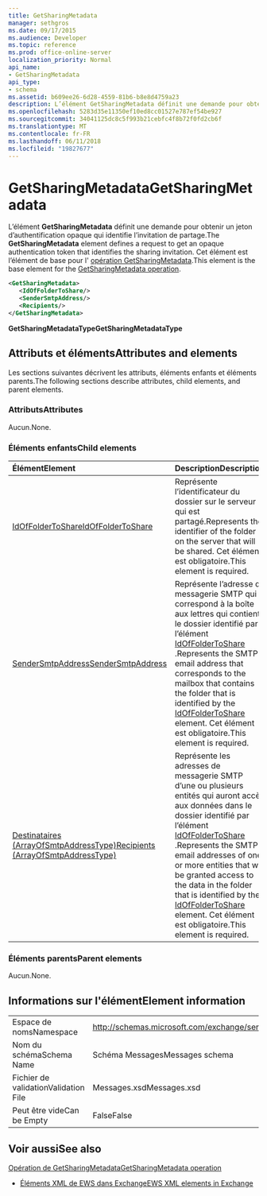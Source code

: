 ```yaml
---
title: GetSharingMetadata
manager: sethgros
ms.date: 09/17/2015
ms.audience: Developer
ms.topic: reference
ms.prod: office-online-server
localization_priority: Normal
api_name:
- GetSharingMetadata
api_type:
- schema
ms.assetid: b609ee26-6d28-4559-81b6-b8e8d4759a23
description: L’élément GetSharingMetadata définit une demande pour obtenir un jeton d’authentification opaque qui identifie l’invitation de partage. Cet élément est l’élément de base pour l’opération GetSharingMetadata.
ms.openlocfilehash: 5283d35e11350ef10ed8cc01527e787ef54be927
ms.sourcegitcommit: 34041125dc8c5f993b21cebfc4f8b72f0fd2cb6f
ms.translationtype: MT
ms.contentlocale: fr-FR
ms.lasthandoff: 06/11/2018
ms.locfileid: "19827677"
---
```

# <a name="getsharingmetadata"></a><span data-ttu-id="9c7c3-104">GetSharingMetadata</span><span class="sxs-lookup"><span data-stu-id="9c7c3-104">GetSharingMetadata</span></span>

<span data-ttu-id="9c7c3-105">L’élément **GetSharingMetadata** définit une demande pour obtenir un jeton d’authentification opaque qui identifie l’invitation de partage.</span><span class="sxs-lookup"><span data-stu-id="9c7c3-105">The **GetSharingMetadata** element defines a request to get an opaque authentication token that identifies the sharing invitation.</span></span> <span data-ttu-id="9c7c3-106">Cet élément est l’élément de base pour l' [opération GetSharingMetadata](getsharingmetadata-operation.md).</span><span class="sxs-lookup"><span data-stu-id="9c7c3-106">This element is the base element for the [GetSharingMetadata operation](getsharingmetadata-operation.md).</span></span>
  
```XML
<GetSharingMetadata>
   <IdOfFolderToShare/>
   <SenderSmtpAddress/>
   <Recipients/>
</GetSharingMetadata>
```

 <span data-ttu-id="9c7c3-107">**GetSharingMetadataType**</span><span class="sxs-lookup"><span data-stu-id="9c7c3-107">**GetSharingMetadataType**</span></span>
## <a name="attributes-and-elements"></a><span data-ttu-id="9c7c3-108">Attributs et éléments</span><span class="sxs-lookup"><span data-stu-id="9c7c3-108">Attributes and elements</span></span>

<span data-ttu-id="9c7c3-109">Les sections suivantes décrivent les attributs, éléments enfants et éléments parents.</span><span class="sxs-lookup"><span data-stu-id="9c7c3-109">The following sections describe attributes, child elements, and parent elements.</span></span>
  
### <a name="attributes"></a><span data-ttu-id="9c7c3-110">Attributs</span><span class="sxs-lookup"><span data-stu-id="9c7c3-110">Attributes</span></span>

<span data-ttu-id="9c7c3-111">Aucun.</span><span class="sxs-lookup"><span data-stu-id="9c7c3-111">None.</span></span>
  
### <a name="child-elements"></a><span data-ttu-id="9c7c3-112">Éléments enfants</span><span class="sxs-lookup"><span data-stu-id="9c7c3-112">Child elements</span></span>

|<span data-ttu-id="9c7c3-113">**Élément**</span><span class="sxs-lookup"><span data-stu-id="9c7c3-113">**Element**</span></span>|<span data-ttu-id="9c7c3-114">**Description**</span><span class="sxs-lookup"><span data-stu-id="9c7c3-114">**Description**</span></span>|
|:-----|:-----|
|[<span data-ttu-id="9c7c3-115">IdOfFolderToShare</span><span class="sxs-lookup"><span data-stu-id="9c7c3-115">IdOfFolderToShare</span></span>](idoffoldertoshare.md) <br/> |<span data-ttu-id="9c7c3-116">Représente l’identificateur du dossier sur le serveur qui est partagé.</span><span class="sxs-lookup"><span data-stu-id="9c7c3-116">Represents the identifier of the folder on the server that will be shared.</span></span> <span data-ttu-id="9c7c3-117">Cet élément est obligatoire.</span><span class="sxs-lookup"><span data-stu-id="9c7c3-117">This element is required.</span></span>  <br/> |
|[<span data-ttu-id="9c7c3-118">SenderSmtpAddress</span><span class="sxs-lookup"><span data-stu-id="9c7c3-118">SenderSmtpAddress</span></span>](sendersmtpaddress.md) <br/> |<span data-ttu-id="9c7c3-119">Représente l’adresse de messagerie SMTP qui correspond à la boîte aux lettres qui contient le dossier identifié par l’élément [IdOfFolderToShare](idoffoldertoshare.md) .</span><span class="sxs-lookup"><span data-stu-id="9c7c3-119">Represents the SMTP email address that corresponds to the mailbox that contains the folder that is identified by the [IdOfFolderToShare](idoffoldertoshare.md) element.</span></span> <span data-ttu-id="9c7c3-120">Cet élément est obligatoire.</span><span class="sxs-lookup"><span data-stu-id="9c7c3-120">This element is required.</span></span>  <br/> |
|[<span data-ttu-id="9c7c3-121">Destinataires (ArrayOfSmtpAddressType)</span><span class="sxs-lookup"><span data-stu-id="9c7c3-121">Recipients (ArrayOfSmtpAddressType)</span></span>](recipients-arrayofsmtpaddresstype.md) <br/> |<span data-ttu-id="9c7c3-122">Représente les adresses de messagerie SMTP d’une ou plusieurs entités qui auront accès aux données dans le dossier identifié par l’élément [IdOfFolderToShare](idoffoldertoshare.md) .</span><span class="sxs-lookup"><span data-stu-id="9c7c3-122">Represents the SMTP email addresses of one or more entities that will be granted access to the data in the folder that is identified by the [IdOfFolderToShare](idoffoldertoshare.md) element.</span></span> <span data-ttu-id="9c7c3-123">Cet élément est obligatoire.</span><span class="sxs-lookup"><span data-stu-id="9c7c3-123">This element is required.</span></span>  <br/> |
   
### <a name="parent-elements"></a><span data-ttu-id="9c7c3-124">Éléments parents</span><span class="sxs-lookup"><span data-stu-id="9c7c3-124">Parent elements</span></span>

<span data-ttu-id="9c7c3-125">Aucun.</span><span class="sxs-lookup"><span data-stu-id="9c7c3-125">None.</span></span>
  
## <a name="element-information"></a><span data-ttu-id="9c7c3-126">Informations sur l'élément</span><span class="sxs-lookup"><span data-stu-id="9c7c3-126">Element information</span></span>

|||
|:-----|:-----|
|<span data-ttu-id="9c7c3-127">Espace de noms</span><span class="sxs-lookup"><span data-stu-id="9c7c3-127">Namespace</span></span>  <br/> |http://schemas.microsoft.com/exchange/services/2006/messages  <br/> |
|<span data-ttu-id="9c7c3-128">Nom du schéma</span><span class="sxs-lookup"><span data-stu-id="9c7c3-128">Schema Name</span></span>  <br/> |<span data-ttu-id="9c7c3-129">Schéma Messages</span><span class="sxs-lookup"><span data-stu-id="9c7c3-129">Messages schema</span></span>  <br/> |
|<span data-ttu-id="9c7c3-130">Fichier de validation</span><span class="sxs-lookup"><span data-stu-id="9c7c3-130">Validation File</span></span>  <br/> |<span data-ttu-id="9c7c3-131">Messages.xsd</span><span class="sxs-lookup"><span data-stu-id="9c7c3-131">Messages.xsd</span></span>  <br/> |
|<span data-ttu-id="9c7c3-132">Peut être vide</span><span class="sxs-lookup"><span data-stu-id="9c7c3-132">Can be Empty</span></span>  <br/> |<span data-ttu-id="9c7c3-133">False</span><span class="sxs-lookup"><span data-stu-id="9c7c3-133">False</span></span>  <br/> |
   
## <a name="see-also"></a><span data-ttu-id="9c7c3-134">Voir aussi</span><span class="sxs-lookup"><span data-stu-id="9c7c3-134">See also</span></span>



[<span data-ttu-id="9c7c3-135">Opération de GetSharingMetadata</span><span class="sxs-lookup"><span data-stu-id="9c7c3-135">GetSharingMetadata operation</span></span>](getsharingmetadata-operation.md)


- [<span data-ttu-id="9c7c3-136">Éléments XML de EWS dans Exchange</span><span class="sxs-lookup"><span data-stu-id="9c7c3-136">EWS XML elements in Exchange</span></span>](ews-xml-elements-in-exchange.md)

